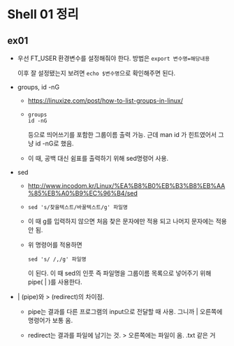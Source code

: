 # Shell 01 정리
## ex01
* 우선 FT_USER 환경변수를 설정해줘야 한다. 방법은 ```export 변수명=해당내용```
  
  이후 잘 설정됐는지 보려면  ```echo $변수명```으로 확인해주면 된다.
  
* groups, id -nG

  - <https://linuxize.com/post/how-to-list-groups-in-linux/>
  
  - 
    ```
    groups
    id -nG
    ```
    등으로 띄어쓰기를 포함한 그룹이름 출력 가능. 근데 man id 가 힌트였어서 그냥 id -nG로 했음.

  - 이 때, 공백 대신 쉼표를 출력하기 위해 sed명령어 사용.
* sed
  - <http://www.incodom.kr/Linux/%EA%B8%B0%EB%B3%B8%EB%AA%85%EB%A0%B9%EC%96%B4/sed>

  - 
    ```
    sed 's/찾을텍스트/바꿀텍스트/g' 파일명
    ```
  - 이 때 g를 입력하지 않으면 처음 찾은 문자에만 적용 되고 나머지 문자에는 적용 안 됨.
  
  - 위 명령어를 적용하면
  
    ```
    sed 's/ /,/g' 파일명
    ```
    이 된다. 이 때 sed의 인풋 즉 파일명을 그룹이름 목록으로 넣어주기 위해 pipe( | )를 사용한다.

*  | (pipe)와 > (redirect)의 차이점.
  
    - pipe는 결과를 다른 프로그램의 input으로 전달할 때 사용. 그니까 | 오른쪽에 명령어가 보통 옴.
    
    - redirect는 결과를 파일에 남기는 것. > 오른쪽에는 파일이 옴. .txt 같은 거
